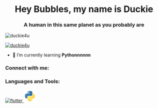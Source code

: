 <h1 align="center">Hey Bubbles, my name is Duckie</h1>
<h3 align="center">A human in this same planet as you probably are</h3>

<p align="left"> <img src="https://komarev.com/ghpvc/?username=duckie4u&label=Profile%20views&color=0e75b6&style=flat" alt="duckie4u" /> </p>

<p align="left"> <a href="https://github.com/ryo-ma/github-profile-trophy"><img src="https://github-profile-trophy.vercel.app/?username=duckie4u" alt="duckie4u" /></a> </p>

- 🌱 I’m currently learning **Pythonnnnnn**

<h3 align="left">Connect with me:</h3>
<p align="left">
</p>

<h3 align="left">Languages and Tools:</h3>
<p align="left"> <a href="https://flutter.dev" target="_blank" rel="noreferrer"> <img src="https://www.vectorlogo.zone/logos/flutterio/flutterio-icon.svg" alt="flutter" width="40" height="40"/> </a> <a href="https://www.python.org" target="_blank" rel="noreferrer"> <img src="https://raw.githubusercontent.com/devicons/devicon/master/icons/python/python-original.svg" alt="python" width="40" height="40"/> </a> </p>
